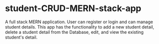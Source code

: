 # student-CRUD-MERN-stack-app
A full stack MERN application. User can register or login and can manage student details. This app has the functionality to add a new student detail, delete a student detail from the Database, edit, and view the existing student's detail.
